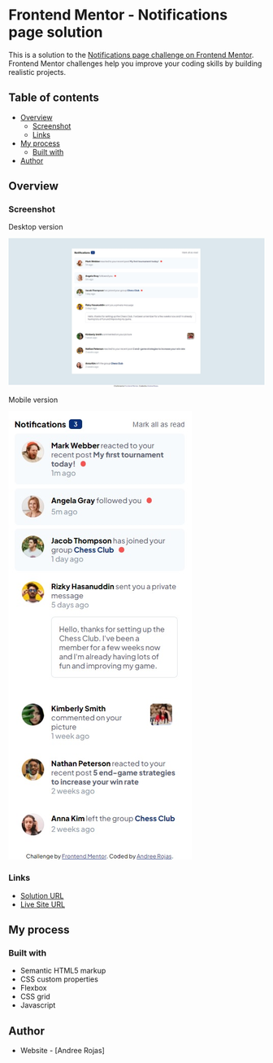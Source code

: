 # Frontend Mentor - Notifications page solution

This is a solution to the [Notifications page challenge on Frontend Mentor](https://www.frontendmentor.io/challenges/notifications-page-DqK5QAmKbC). Frontend Mentor challenges help you improve your coding skills by building realistic projects. 

## Table of contents

- [Overview](#overview)
  - [Screenshot](#screenshot)
  - [Links](#links)
- [My process](#my-process)
  - [Built with](#built-with)
- [Author](#author)

## Overview

### Screenshot

Desktop version

![](./desktop-version.jpg)

Mobile version

![](./mobile-version.jpg)

### Links

- [Solution URL](https://github.com/andreerojas/andreerojas-FrontEndMentor_Challenge_9.git)
- [Live Site URL](https://andreerojas.github.io/andreerojas-FrontEndMentor_Challenge_9/)


## My process
### Built with

- Semantic HTML5 markup
- CSS custom properties
- Flexbox
- CSS grid
- Javascript

## Author

- Website - [Andree Rojas]